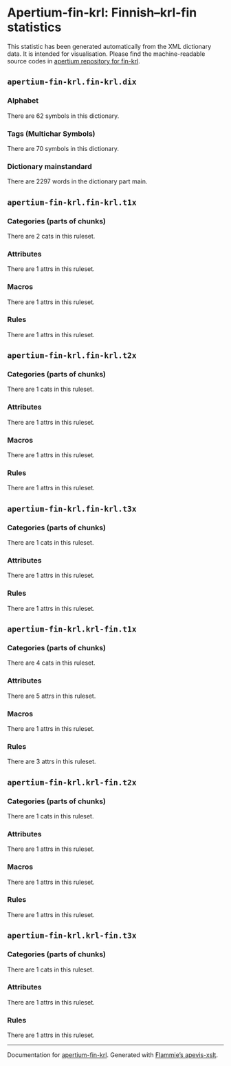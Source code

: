 # Apertium-fin-krl: Finnish–krl-fin statistics
  
This statistic has been generated automatically from the XML dictionary data. 
It is intended for visualisation. Please find the machine-readable source codes
in [apertium repository for fin-krl](https://github.com/apertium/apertium-fin-krl/).

## `apertium-fin-krl.fin-krl.dix`


### Alphabet
    
There are 62 symbols in this dictionary.
  
### Tags (Multichar Symbols)
    
There are 70 symbols in this dictionary.
  
### Dictionary mainstandard

There are 2297 words in the dictionary part
main.
  

## `apertium-fin-krl.fin-krl.t1x`


### Categories (parts of chunks)

There are 2 cats in this ruleset.
  
### Attributes

There are 1  attrs in this ruleset.
  
### Macros

There are 1 attrs in this ruleset.
  
### Rules

There are 1 attrs in this ruleset.
  

## `apertium-fin-krl.fin-krl.t2x`


### Categories (parts of chunks)

There are 1 cats in this ruleset.
  
### Attributes

There are 1  attrs in this ruleset.
  
### Macros

There are 1 attrs in this ruleset.
  
### Rules

There are 1 attrs in this ruleset.
  

## `apertium-fin-krl.fin-krl.t3x`


### Categories (parts of chunks)

There are 1 cats in this ruleset.
  
### Attributes

There are 1  attrs in this ruleset.
  
### Rules

There are 1 attrs in this ruleset.
  

## `apertium-fin-krl.krl-fin.t1x`


### Categories (parts of chunks)

There are 4 cats in this ruleset.
  
### Attributes

There are 5  attrs in this ruleset.
  
### Macros

There are 1 attrs in this ruleset.
  
### Rules

There are 3 attrs in this ruleset.
  

## `apertium-fin-krl.krl-fin.t2x`


### Categories (parts of chunks)

There are 1 cats in this ruleset.
  
### Attributes

There are 1  attrs in this ruleset.
  
### Macros

There are 1 attrs in this ruleset.
  
### Rules

There are 1 attrs in this ruleset.
  

## `apertium-fin-krl.krl-fin.t3x`


### Categories (parts of chunks)

There are 1 cats in this ruleset.
  
### Attributes

There are 1  attrs in this ruleset.
  
### Rules

There are 1 attrs in this ruleset.
  

- - -

Documentation for [apertium-fin-krl](//github.com/apertium/apertium-fin-krl/).
Generated with [Flammie’s apevis-xslt](https://github.com/flammie/apevis-xslt).
  
